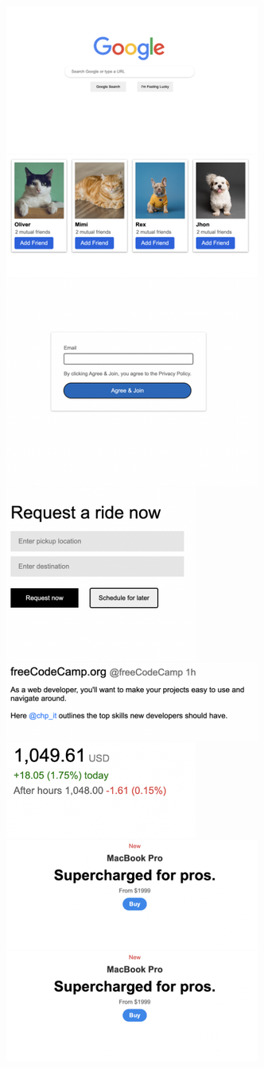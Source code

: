 <br>
<img src="Post-100/google.png">

<img src="Post-100/facebook.png">
<img src="Post-100/login.png"width="680px">
<img src="Post-100/uber.png" width="380px">
<img src="Post-100/post.png">
<img src="Post-100/stock.png" width="380px">
<img src="Post-100/macbook.png">
<img src="Post-100/macbook.png">


